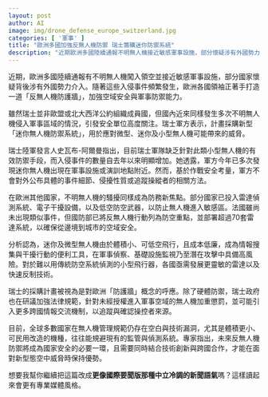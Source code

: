```yaml
---
layout: post
author: AI
image: img/drone_defense_europe_switzerland.jpg
categories: [ '軍事' ]
title: "歐洲多國加強反無人機防禦 瑞士籌購迷你防禦系統"  
description: "近期歐洲多國陸續通報不明無人機接近敏感軍事設施，部分懷疑涉有外國勢力介入。各國領袖推動建立「反無人機防護牆」以強化空域安全。瑞士雖非歐盟或北約成員，但近來亦出現多起無人機侵擾軍事區事件，軍方計畫採購新型迷你防禦系統應對微型至小型無人機威脅，並研擬加強法律規範及跨國情報合作。分析指出，小型無人機因體積小、低空無法輕易偵測，成為高風險情報與干擾工具，反制技術與國際協作將成防務關鍵。"  "
---
```

近期，歐洲多國陸續通報有不明無人機闖入領空並接近敏感軍事設施，部分國家懷疑背後涉有外國勢力介入。隨著這些入侵事件頻繁發生，歐洲各國領袖正著手打造一道「反無人機防護牆」，加強空域安全與軍事防禦能力。  

雖然瑞士並非歐盟或北大西洋公約組織成員國，但國內近來同樣發生多次不明無人機侵入軍事區域的情況，引發安全單位高度關注。瑞士軍方表示，計畫採購新型「迷你無人機防禦系統」，用於應對微型、迷你及小型無人機可能帶來的威脅。  

瑞士陸軍發言人史瓦布-阿爾曼指出，目前瑞士軍隊缺乏針對此類小型無人機的有效防禦手段，而入侵事件的數量自去年以來明顯增加。她透露，軍方今年已多次發現迷你無人機出現在軍事設施或演訓地點附近。然而，基於作戰安全考量，軍方不會對外公布具體的事件細節、侵擾性質或追蹤操縱者的相關方法。  

在歐洲其他國家，不明無人機的騷擾同樣成為防務新焦點。部分國家已投入雷達偵測系統、電子干擾設備，以及低空防空武器，以防止無人機進入敏感區。法國雖尚未出現類似事件，但國防部已將反無人機行動列為防空重點，並部署超過70套雷達系統，以確保從邊境到城市的空域安全。  

分析認為，迷你及微型無人機由於體積小、可低空飛行，且成本低廉，成為情報搜集與干擾行動的便利工具，在軍事偵察、基礎設施監視乃至潛在攻擊中具備高風險。對於難以用傳統防空系統偵測的小型飛行器，各國亟需發展更靈敏的雷達以及快速反制技術。  

瑞士的採購計畫被視為是對歐洲「防護牆」概念的呼應。除了硬體防禦，瑞士政府也在研議加強法律規範，針對未經授權進入軍事空域的無人機加重懲罰，並可能引入更多跨國情報交流機制，以追蹤與確認操控者來源。  

目前，全球多數國家在無人機管理規範仍存在空白與技術漏洞，尤其是體積更小、可民用改造的機種，往往能規避現有的監管與偵測系統。專家指出，未來反無人機防禦將成為國家安全的必要一環，且需要同時結合技術創新與跨國合作，才能在面對新型態空中威脅時保持優勢。  

想要我幫你繼續把這篇改成**更像國際要聞版那種中立冷調的新聞語氣**嗎？這樣讀起來會更有專業媒體風格。